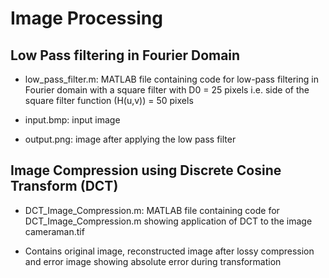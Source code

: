 # Image Processing

##  Low Pass filtering in Fourier Domain
* low_pass_filter.m: MATLAB file containing code for low-pass filtering in Fourier domain with a square filter with D0 = 25 pixels i.e. side of the square filter function (H(u,v)) = 50 pixels

* input.bmp: input image

* output.png: image after applying the low pass filter

## Image Compression using Discrete Cosine Transform (DCT)
* DCT_Image_Compression.m: MATLAB file containing code for DCT_Image_Compression.m showing application of DCT to the image cameraman.tif

* Contains original image, reconstructed image after lossy compression and error image showing absolute error during transformation
